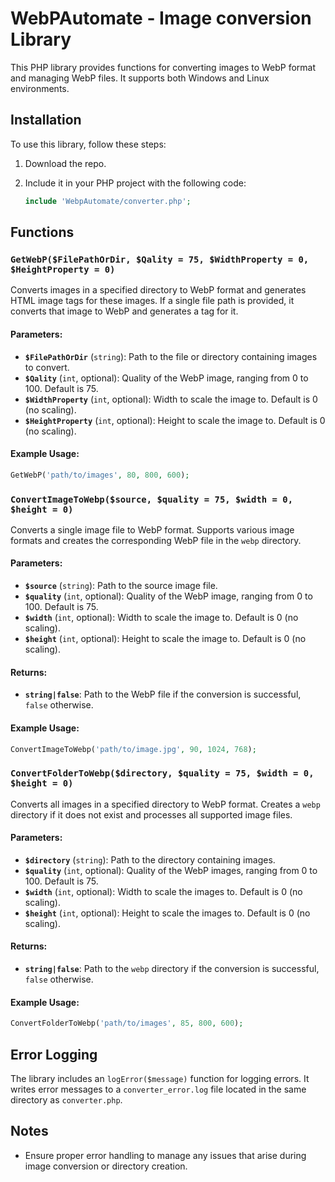 # WebPAutomate - Image conversion Library

This PHP library provides functions for converting images to WebP format and managing WebP files. It supports both Windows and Linux environments.

## Installation

To use this library, follow these steps:

1. Download the repo.
2. Include it in your PHP project with the following code:

    ```php
    include 'WebpAutomate/converter.php';
    ```

## Functions

### `GetWebP($FilePathOrDir, $Qality = 75, $WidthProperty = 0, $HeightProperty = 0)`

Converts images in a specified directory to WebP format and generates HTML image tags for these images. If a single file path is provided, it converts that image to WebP and generates a tag for it.

#### Parameters:
- **`$FilePathOrDir`** (`string`): Path to the file or directory containing images to convert.
- **`$Qality`** (`int`, optional): Quality of the WebP image, ranging from 0 to 100. Default is 75.
- **`$WidthProperty`** (`int`, optional): Width to scale the image to. Default is 0 (no scaling).
- **`$HeightProperty`** (`int`, optional): Height to scale the image to. Default is 0 (no scaling).

#### Example Usage:
```php
GetWebP('path/to/images', 80, 800, 600);
```

### `ConvertImageToWebp($source, $quality = 75, $width = 0, $height = 0)`

Converts a single image file to WebP format. Supports various image formats and creates the corresponding WebP file in the `webp` directory.

#### Parameters:
- **`$source`** (`string`): Path to the source image file.
- **`$quality`** (`int`, optional): Quality of the WebP image, ranging from 0 to 100. Default is 75.
- **`$width`** (`int`, optional): Width to scale the image to. Default is 0 (no scaling).
- **`$height`** (`int`, optional): Height to scale the image to. Default is 0 (no scaling).

#### Returns:
- **`string|false`**: Path to the WebP file if the conversion is successful, `false` otherwise.

#### Example Usage:
```php
ConvertImageToWebp('path/to/image.jpg', 90, 1024, 768);
```

### `ConvertFolderToWebp($directory, $quality = 75, $width = 0, $height = 0)`

Converts all images in a specified directory to WebP format. Creates a `webp` directory if it does not exist and processes all supported image files.

#### Parameters:
- **`$directory`** (`string`): Path to the directory containing images.
- **`$quality`** (`int`, optional): Quality of the WebP images, ranging from 0 to 100. Default is 75.
- **`$width`** (`int`, optional): Width to scale the images to. Default is 0 (no scaling).
- **`$height`** (`int`, optional): Height to scale the images to. Default is 0 (no scaling).

#### Returns:
- **`string|false`**: Path to the `webp` directory if the conversion is successful, `false` otherwise.

#### Example Usage:
```php
ConvertFolderToWebp('path/to/images', 85, 800, 600);
```

## Error Logging

The library includes an `logError($message)` function for logging errors. It writes error messages to a `converter_error.log` file located in the same directory as `converter.php`.

## Notes

- Ensure proper error handling to manage any issues that arise during image conversion or directory creation.